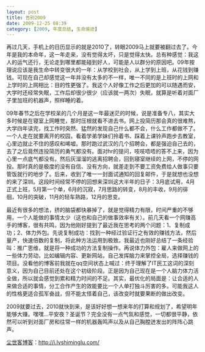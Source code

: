 ```yaml
---
layout: post
title: 告别2009
date: 2009-12-25 08:39
category: [2009, 年度总结, 生命痕迹]
---
```

再过几天，手机上的日历显示的就是2010了，转眼2009马上就要被翻过去了。今年是我的本命年，这一年走来，没有觉得太坏，只是觉得太快。总有种感觉：我这人的运气还行，无论走到哪里都能碰到好人，可能是人以群分的原因吧。09年按理说应该是我生命中转变很大的一年：从学校到社会，从上学到上班，从花钱到赚钱。可现在自己却感觉这一年并没有太多的不一样，唯一不同的是上班时的上网和上学时的上网相比：目的性更强了。我这个人好像工作之后更加的可以随遇而安，大学时还经常失眠，工作后却很少很少（应该就一两次）失眠，就算是听着对面厂子里加班的机器声，照样睡的着。

09年春节之后在学校呆的几个月是这一年最迷茫的时候，说是准备专八，其实大多时候是在寝室上网睡觉，那时压根就看不进去书。网上投简历那会真的很难熬，大学四年读完，找工作时突然、猛然的发现自己什么都不会，什么工作都做不了。一个人走在就要离开的校园，看着学弟学妹们拎着书、踩着上课铃声跑步去教室，心里边就止不住的感叹和唏嘘。那时跑过武汉的几个招聘会，都是强迫自己去的，去了之后竟然连投简历的勇气都没有。面对hr的提问，吱吱唔唔的答不上来，因为心里一点底气都没有。然后灰溜溜的逃离招聘会，回到寝室继续的上网，不停的网投。那时真的是极度的没有自信、没有方向，就差走到不要工资免费给人做事只要管饭就行的地步了。后来，收到了唯一一封面试通知的回复邮件，于是就想也没想的来了深圳。这段时间经常不停的回想来深圳这大半年的日子：3月底试用，4月正式上班，5月第一个单，6月的沉寂，7月思路的转变，8月的丰收，9月的徘徊，10月的突破，11月的轻车熟路，12月的思变。

最近有很多的想法，挤的脑袋都快暴掉了，就是觉得精力有限，时间严重的不够用，一个人能做的事情太少（这也和自己的做事效率有关）。前几天看一个网赚高手的博客，很有共鸣，因为他刚好提到了最近我在思考的两个问题：1、复制成功；2、体力外包。先说复制成功：找到一种经过验证行之有效的赚钱方法，然后量产，快速倍数的复制，将此种方法运用到极致。我最近也刚好总结了一条经验叫：推广思维，就是将一种成功的方法复制操作。再说体力外包：雇人来做网上的一些体力劳动，比如编辑内容、更新网站，自己发挥脑力来掌控全局，选择赚钱的项目。没看他的博客前我就在qq空间状态上喊过：终于理解了IT民工这词的深刻意义，因为自己目前还处在这个初级阶段。正是因为自己现在是一个人脑力体力活全做，所以就会感觉到累和精力时间的不足。其实，最优化的局面是：让合适的人来做合适的事情，分工合作产生的效能要比一个人单打独斗厉害的多。可能我这人的性格更适合孤军奋战，但不能太怪着自己，该改变时就要果断的做出改变。

2009就要过去，2010就快到来，是该好好想一想来年的打算和规划了，希望明年能够大赚。嘿嘿…平安夜？圣诞节？完全没有一点气氛和感觉，一切都很平静，依然可以听到对面厂房和往常一样的机器轰鸣声以及从自己胸膛迸发出的阵阵心跳声。

<a href="http://i.lvshiminglu.com/">尘世客博客</a>：<a href="http://i.lvshiminglu.com/">http://i.lvshiminglu.com/</a>

